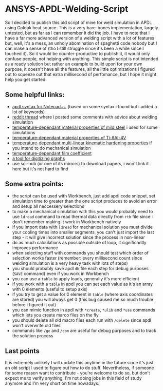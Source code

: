 # ANSYS-APDL-Welding-Script
So I decided to publish this old script of mine for weld simulation in APDL using Goldak heat source. This is a very bare-bones implementation, largely untested, but as far as I can remember it did the job. I have to note that I have a far more advanced version of a welding script with a lot of features but, well, it's a mess, an unholy abomination of spaghetti code nobody but I can make a sense of (tho I still struggle since it's been a while since I touched it). So it would be counter-productive to publish it, it would only confuse people, not helping with anything. This simple script is not intended as a ready solution but rather an example to build upon for your own purpose, it doesn't have all the features, all the little optimizations I figured out to squeeze out that extra millisecond of perfomance, but I hope it might help you get started.

## Some helpful links:
- [apdl syntax for Notepad++](https://gist.github.com/sikvelsigma/9a4e602451a2c54986f9adba68f76320) (based on some syntax i found but i added a lot of keywords)
- [reddit thread](https://www.reddit.com/r/ANSYS/comments/jujsyq/help_with_apdl_code_for_goldak_heat_source/) where i posted some comments with advice about welding simulation
- [temperature-dependant material properties of mild steel](https://www.sciencedirect.com/science/article/abs/pii/S0927025607003345) i used for some simulations
- [temperature-dependant material properties of Ti-6Al-4V](https://repositories.lib.utexas.edu/handle/2152/89257)
- [temperature-dependant multi-linear kinematic hardening properties](https://www.sciencedirect.com/science/article/abs/pii/S0950061817301769) if you intend to do mechanical simulation
- [temperature-dependant film coefficient](https://www.sciencedirect.com/science/article/abs/pii/S0927025607003345)
- [a tool for digitizing graphs](https://automeris.io/WebPlotDigitizer/)
- use sci-hub (or one of its mirrors) to download papers, i won't link it here but it's not hard to find
## Some extra points:
- the script can be used with Workbench, just add apdl code snippet, set simulation time to greater than the one script produces to avoid an error and setup all neccessery selections
- to make a mechanical simulation with this you would probably need to use `ldread` command to read thermal data directly from `rth` file since i don't remember making it work in Workbench natively
- if you import data with `ldread` for mechanical solution you must divide your cooling times into smaller segments, you can't just import the last step - it will give incorrect solution since the process in non-linear
- do as much calculations as possible outside of loop, it significantly improves performance 
- when selecting stuff with commands you should test which order of selection works faster (remember: every millisecond count since welding simulation is a very heavy task with lots of steps)
- you should probably save apdl `db` file each step for debug purposes (`SAVE` command) even if you work in Workbench
- you can use a `table` to apply loads, generally it's more efficient
- if you work with a `table` in apdl you can set each value as it's an array with 0 elements (useful to setup axis)
- if you try to get a value for 0 element in `table` (where axis coordinates are stored) you will always get 0 (this bug caused me so much trouble before i figured it out)
- you can mimic function in apdl with `*create`, `*ulib` and `*use` commands which lets you create marco files on the fly 
- you should delete all old macro files each run with `/delete` since apdl won't overwrite old files
- commands like `/go` and `/com` are useful for debug purposes and to track the solution process

## Last points
It is extremely unlikely I will update this anytime in the future since it's just an old script I used to figure out how to do stuff. Nevertheless, if someone for some reason want to contribute - you're welcome to do so, but don't expect me to verify anything, I'm not doing jobs in this field of study anymore and I'm very short on time nowadays.